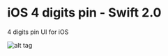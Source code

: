# iOS 4 digits pin - Swift 2.0
4 digits pin UI for iOS

![alt tag](https://github.com/me-nabinsingh/iOS-4-digits-pin/blob/master/images/screen.png)
